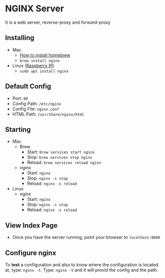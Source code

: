 # NGINX Server
It is a web server, reverse-proxy and forward-proxy

## Installing
+ Mac
  + [How to install homebrew](https://docs.brew.sh/Installation)
  + `brew install nginx`
+ Linux ([Raspberry PI](https://pimylifeup.com/raspberry-pi-nginx/))
  + `sudo apt install nginx`

## Default Config
+ Port: `80`
+ Config Path: `/etc/nginx`
+ Config File: `nginx.conf`
+ HTML Path: `/usr/share/nginx/html`

## Starting
+ Mac
  + Brew
    + Start: `brew services start nginx`
    + Stop: `brew services stop nginx`
    + Reload: `brew services reload nginx`
  + nginx
    + Start: `nginx`
    + Stop: `nginx -s stop`
    + Reload: `nginx -s reload`
+ Linux
  + nginx
    + Start: `nginx`
    + Stop: `nginx -s stop`
    + Reload: `nginx -s reload`
   
## View Index Page
+ Once you have the server running, point your browser to `localhost:8080`

## Configure nginx
To __test__ a configuration and also to know where the configuration is located at, type: `nginx -t`.   Type: `nginx -V` and it will provid the config and the path.
